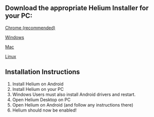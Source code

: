 ## Download the appropriate Helium Installer for your PC:

[Chrome (recommended)](https://chrome.google.com/webstore/detail/helium-backup/gpglbgbpeobllokpmeagpoagjbfknanl?authuser=1)

[Windows](http://download.clockworkmod.com/carbon/CarbonSetup.msi)

[Mac](http://download.clockworkmod.com/carbon/carbon-mac.zip)

[Linux](http://download.clockworkmod.com/carbon/carbon-linux.tgz)



## Installation Instructions

1. Install Helium on Android
2. Install Helium on your PC
3. Windows Users must also install Android drivers and restart.
4. Open Helium Desktop on PC
5. Open Helium on Android (and follow any instructions there)
6. Helium should now be enabled!